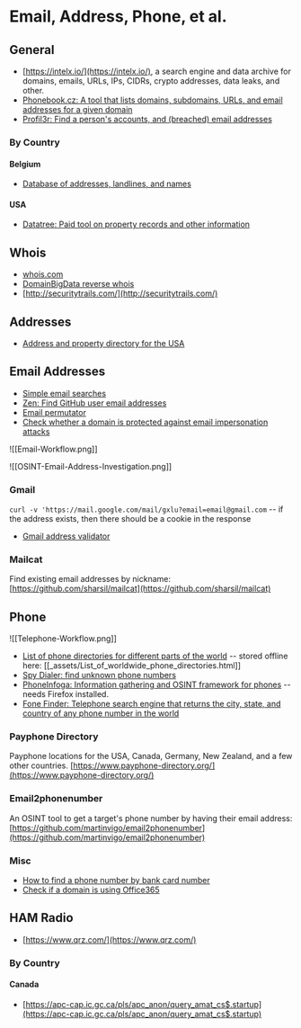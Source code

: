 # Email, Address, Phone, et al.
## General
* [https://intelx.io/](https://intelx.io/), a search engine and data archive for domains, emails, URLs, IPs, CIDRs, crypto addresses, data leaks, and other.
* [Phonebook.cz: A tool that lists domains, subdomains, URLs, and email addresses for a given domain](https://phonebook.cz/)
* [Profil3r: Find a person's accounts, and (breached) email addresses](https://github.com/Rog3rSm1th/Profil3r)

### By Country
#### Belgium
* [Database of addresses, landlines, and names](https://www.wittegids.be/)

#### USA
* [Datatree: Paid tool on property records and other information](https://web.datatree.com/)

## Whois
* [whois.com](https://whois.com)
* [DomainBigData reverse whois](http://domainbigdata.com/)
* [http://securitytrails.com/](http://securitytrails.com/)

## Addresses
* [Address and property directory for the USA](https://homemetry.com/)

## Email Addresses
* [Simple email searches](https://emailrep.io/)
* [Zen: Find GitHub user email addresses](https://github.com/s0md3v/Zen)
* [Email permutator](http://metricsparrow.com/toolkit/email-permutator/)
* [Check whether a domain is protected against email impersonation attacks](https://domain-checker.valimail.com/dmarc/)

![[Email-Workflow.png]]

![[OSINT-Email-Address-Investigation.png]]

### Gmail
`curl -v 'https://mail.google.com/mail/gxlu?email=email@gmail.com` -- if the address exists, then there should be a cookie in the response

* [Gmail address validator](https://github.com/codedbrain/gmailify/)

### Mailcat
Find existing email addresses by nickname: [https://github.com/sharsil/mailcat](https://github.com/sharsil/mailcat)

## Phone
![[Telephone-Workflow.png]]

* [List of phone directories for different parts of the world](https://translate.google.com/translate?sl=auto&tl=en&u=https://om.1881.no/nyttige-sider/kataloger-i-utlandet) -- stored offline here: [[_assets/List_of_worldwide_phone_directories.html]]
* [Spy Dialer: find unknown phone numbers](https://www.spydialer.com/)
* [PhoneInfoga: Information gathering and OSINT framework for phones](https://github.com/sundowndev/PhoneInfoga) -- needs Firefox installed.
* [Fone Finder: Telephone search engine that returns the city, state, and country of any phone number in the world](http://fonefinder.net/)

### Payphone Directory
Payphone locations for the USA, Canada, Germany, New Zealand, and a few other countries.
[https://www.payphone-directory.org/](https://www.payphone-directory.org/)

### Email2phonenumber
An OSINT tool to get a target's phone number by having their email address: [https://github.com/martinvigo/email2phonenumber](https://github.com/martinvigo/email2phonenumber)

### Misc
* [How to find a phone number by bank card number](https://twitter.com/HowToFind_bot/status/1421121449683820548)
* [Check if a domain is using Office365](https://github.com/nixintel/o365chk/)

## HAM Radio
* [https://www.qrz.com/](https://www.qrz.com/)

### By Country
#### Canada
* [https://apc-cap.ic.gc.ca/pls/apc_anon/query_amat_cs$.startup](https://apc-cap.ic.gc.ca/pls/apc_anon/query_amat_cs$.startup)